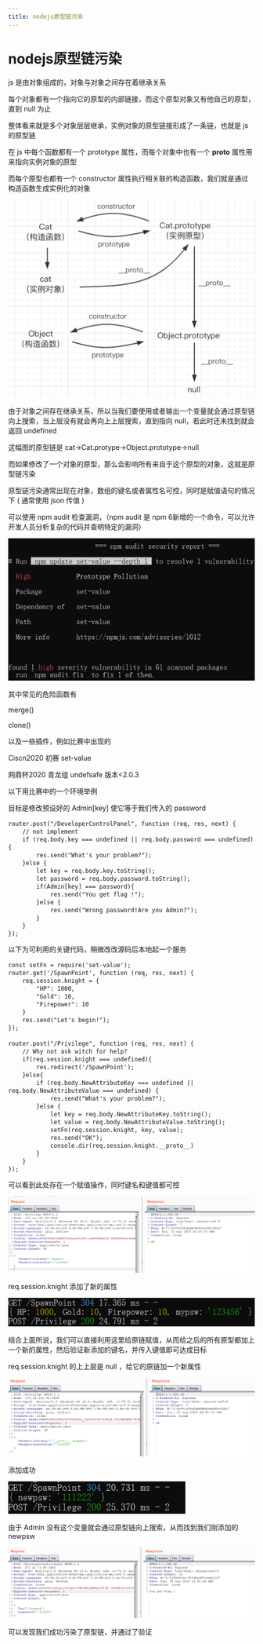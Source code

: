 ```yaml
---
title: nodejs原型链污染
---
```

# nodejs原型链污染

js 是由对象组成的，对象与对象之间存在着继承关系

每个对象都有一个指向它的原型的内部链接，而这个原型对象又有他自己的原型，直到 null 为止

整体看来就是多个对象层层继承，实例对象的原型链接形成了一条链，也就是 js 的原型链

在 js 中每个函数都有一个 prototype 属性，而每个对象中也有一个 **proto** 属性用来指向实例对象的原型

而每个原型也都有一个 constructor 属性执行相关联的构造函数，我们就是通过构造函数生成实例化的对象

![3.png](/images/js-prototype-chain-pollution/3.png)

由于对象之间存在继承关系，所以当我们要使用或者输出一个变量就会通过原型链向上搜索，当上层没有就会再向上上层搜索，直到指向 null，若此时还未找到就会返回 undefined

这幅图的原型链是 cat->Cat.protype->Object.prototype->null

而如果修改了一个对象的原型，那么会影响所有来自于这个原型的对象，这就是原型链污染

原型链污染通常出现在对象，数组的键名或者属性名可控，同时是赋值语句的情况下 ( 通常使用 json 传值 )

可以使用 npm audit 检查漏洞，（npm audit 是 npm 6新增的一个命令，可以允许开发人员分析复杂的代码并查明特定的漏洞）

![2.png](/images/js-prototype-chain-pollution/2.png)

其中常见的危险函数有

merge()

clone()

以及一些插件，例如比赛中出现的

Ciscn2020 初赛	set-value

网鼎杯2020 青龙组	undefsafe  版本<2.0.3

以下用比赛中的一个环境举例

目标是修改预设好的 Admin[key] 使它等于我们传入的 password

```
router.post("/DeveloperControlPanel", function (req, res, next) {
    // not implement
    if (req.body.key === undefined || req.body.password === undefined){
        res.send("What's your problem?");
    }else {
        let key = req.body.key.toString();
        let password = req.body.password.toString();
        if(Admin[key] === password){
            res.send("You get flag !");
        }else {
            res.send("Wrong password!Are you Admin?");
        }
    }
});
```

以下为可利用的关键代码，稍微改改源码后本地起一个服务

```
const setFn = require('set-value');
router.get('/SpawnPoint', function (req, res, next) {
    req.session.knight = {
        "HP": 1000,
        "Gold": 10,
        "Firepower": 10
    }
    res.send("Let's begin!");
});

router.post("/Privilege", function (req, res, next) {
    // Why not ask witch for help?
    if(req.session.knight === undefined){
        res.redirect('/SpawnPoint');
    }else{
        if (req.body.NewAttributeKey === undefined || req.body.NewAttributeValue === undefined) {
            res.send("What's your problem?");
        }else {
            let key = req.body.NewAttributeKey.toString();
            let value = req.body.NewAttributeValue.toString();
            setFn(req.session.knight, key, value);
            res.send("OK");
			console.dir(req.session.knight.__proto__)
        }
    }
});
```

可以看到此处存在一个赋值操作，同时键名和键值都可控

![4.png](/images/js-prototype-chain-pollution/4.png)

req.session.knight 添加了新的属性

![5.png](/images/js-prototype-chain-pollution/5.png)

结合上面所说，我们可以直接利用这里给原链赋值，从而给之后的所有原型都加上一个新的属性，然后验证新添加的键名，并传入键值即可达成目标

req.session.knight 的上上层是 null ，给它的原链加一个新属性

![7.png](/images/js-prototype-chain-pollution/7.png)

添加成功

![6](/images/js-prototype-chain-pollution/6.png)

由于 Admin 没有这个变量就会通过原型链向上搜索，从而找到我们刚添加的 newpsw

![8.png](/images/js-prototype-chain-pollution/8.png)

可以发现我们成功污染了原型链，并通过了验证